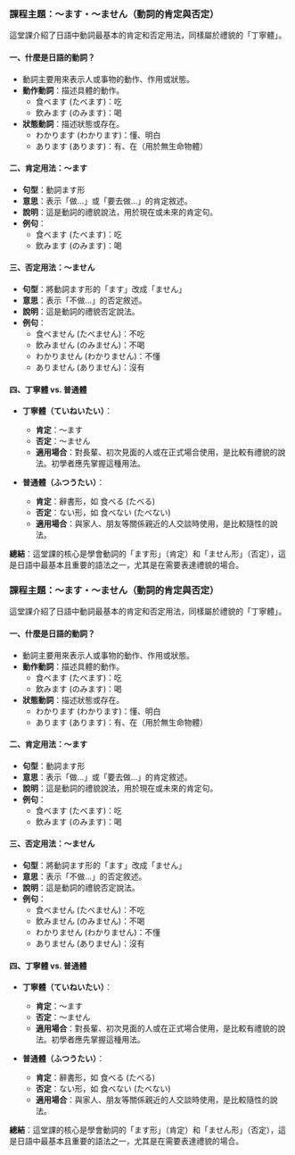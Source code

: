 
### **課程主題：～ます・～ません（動詞的肯定與否定）**

這堂課介紹了日語中動詞最基本的肯定和否定用法，同樣屬於禮貌的「丁寧體」。

#### **一、什麼是日語的動詞？**

*   動詞主要用來表示人或事物的動作、作用或狀態。
*   **動作動詞**：描述具體的動作。
    *   食べます (たべます)：吃
    *   飲みます (のみます)：喝
*   **狀態動詞**：描述狀態或存在。
    *   わかります (わかります)：懂、明白
    *   あります (あります)：有、在（用於無生命物體）

#### **二、肯定用法：～ます**

*   **句型**：動詞ます形
*   **意思**：表示「做...」或「要去做...」的肯定敘述。
*   **說明**：這是動詞的禮貌說法，用於現在或未來的肯定句。
*   **例句**：
    *   食べます (たべます)：吃
    *   飲みます (のみます)：喝

#### **三、否定用法：～ません**

*   **句型**：將動詞ます形的「ます」改成「ません」
*   **意思**：表示「不做...」的否定敘述。
*   **說明**：這是動詞的禮貌否定說法。
*   **例句**：
    *   食べません (たべません)：不吃
    *   飲みません (のみません)：不喝
    *   わかりません (わかりません)：不懂
    *   ありません (ありません)：沒有

#### **四、丁寧體 vs. 普通體**

*   **丁寧體（ていねいたい）**：
    *   **肯定**：～ます
    *   **否定**：～ません
    *   **適用場合**：對長輩、初次見面的人或在正式場合使用，是比較有禮貌的說法。初學者應先掌握這種用法。

*   **普通體（ふつうたい）**：
    *   **肯定**：辭書形，如 食べる (たべる)
    *   **否定**：ない形，如 食べない (たべない)
    *   **適用場合**：與家人、朋友等關係親近的人交談時使用，是比較隨性的說法。

**總結**：這堂課的核心是學會動詞的「ます形」（肯定）和「ません形」（否定），這是日語中最基本且重要的語法之一，尤其是在需要表達禮貌的場合。



### **課程主題：～ます・～ません（動詞的肯定與否定）**

這堂課介紹了日語中動詞最基本的肯定和否定用法，同樣屬於禮貌的「丁寧體」。

#### **一、什麼是日語的動詞？**

*   動詞主要用來表示人或事物的動作、作用或狀態。
*   **動作動詞**：描述具體的動作。
    *   食べます (たべます)：吃
    *   飲みます (のみます)：喝
*   **狀態動詞**：描述狀態或存在。
    *   わかります (わかります)：懂、明白
    *   あります (あります)：有、在（用於無生命物體）

#### **二、肯定用法：～ます**

*   **句型**：動詞ます形
*   **意思**：表示「做...」或「要去做...」的肯定敘述。
*   **說明**：這是動詞的禮貌說法，用於現在或未來的肯定句。
*   **例句**：
    *   食べます (たべます)：吃
    *   飲みます (のみます)：喝

#### **三、否定用法：～ません**

*   **句型**：將動詞ます形的「ます」改成「ません」
*   **意思**：表示「不做...」的否定敘述。
*   **說明**：這是動詞的禮貌否定說法。
*   **例句**：
    *   食べません (たべません)：不吃
    *   飲みません (のみません)：不喝
    *   わかりません (わかりません)：不懂
    *   ありません (ありません)：沒有

#### **四、丁寧體 vs. 普通體**

*   **丁寧體（ていねいたい）**：
    *   **肯定**：～ます
    *   **否定**：～ません
    *   **適用場合**：對長輩、初次見面的人或在正式場合使用，是比較有禮貌的說法。初學者應先掌握這種用法。

*   **普通體（ふつうたい）**：
    *   **肯定**：辭書形，如 食べる (たべる)
    *   **否定**：ない形，如 食べない (たべない)
    *   **適用場合**：與家人、朋友等關係親近的人交談時使用，是比較隨性的說法。

**總結**：這堂課的核心是學會動詞的「ます形」（肯定）和「ません形」（否定），這是日語中最基本且重要的語法之一，尤其是在需要表達禮貌的場合。


